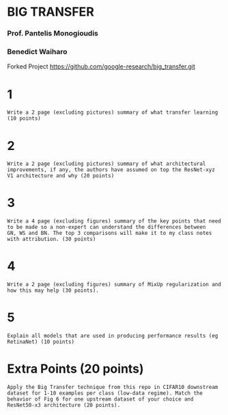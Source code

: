 # BIG TRANSFER

### Prof. Pantelis Monogioudis
### Benedict Waiharo



Forked Project https://github.com/google-research/big_transfer.git









# 1

    Write a 2 page (excluding pictures) summary of what transfer learning (10 points)
    
# 2

    Write a 2 page (excluding pictures) summary of what architectural improvements, if any, the authors have assumed on top the ResNet-xyz       V1 architecture and why (20 points)
    
# 3

    Write a 4 page (excluding figures) summary of the key points that need to be made so a non-expert can understand the differences between     GN, WS and BN. The top 3 comparisons will make it to my class notes with attribution. (30 points)
    
# 4

    Write a 2 page (excluding figures) summary of MixUp regularization and how this may help (30 points).
    
# 5

    Explain all models that are used in producing performance results (eg RetinaNet) (10 points)
   
# Extra Points (20 points)

    Apply the Big Transfer technique from this repo in CIFAR10 downstream dataset for 1-10 examples per class (low-data regime). Match the       behavior of Fig 6 for one upstream dataset of your choice and ResNet50-x3 architecture (20 points).
    